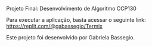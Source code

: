 Projeto Final: Desenvolvimento de Algoritmo CCP130

Para executar a aplicação, basta acessar o seguinte link: https://replit.com/@gabassegio/Termix

Este projeto foi desenvolvido por Gabriela Bassegio.


